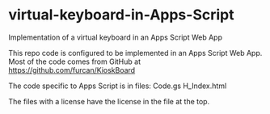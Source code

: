 # virtual-keyboard-in-Apps-Script
Implementation of a virtual keyboard in an Apps Script Web App

This repo code is configured to be implemented in an Apps Script Web App.
Most of the code comes from GitHub at https://github.com/furcan/KioskBoard

The code specific to Apps Script is in files:
Code.gs
H_Index.html

The files with a license have the license in the file at the top.

